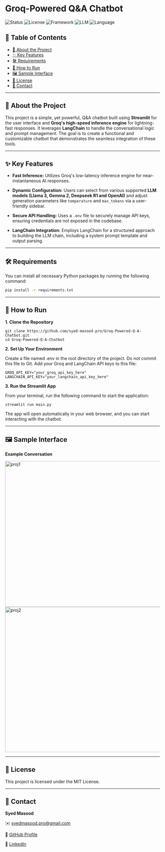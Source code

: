 # Groq-Powered Q&A Chatbot

![Status](https://img.shields.io/badge/Status-Complete-brightgreen)
![License](https://img.shields.io/badge/License-MIT-blue.svg)
![Framework](https://img.shields.io/badge/Framework-Streamlit-FF4B4B?logo=streamlit)
![LLM](https://img.shields.io/badge/LLM-Groq%20%7C%20LangChain-blueviolet)
![Language](https://img.shields.io/badge/Language-Python_3.11-yellow?logo=python)  

## 📝 Table of Contents
- [📌 About the Project](#-about-the-project)
- [✨ Key Features](#-key-features)
- [🛠️ Requirements](#️-requirements)
- [🚀 How to Run](#-how-to-run)
- [🖼️ Sample Interface](#-sample-interface)
- [📄 License](#-license)
- [📧 Contact](#-contact)
---
## 📌 About the Project

This project is a simple, yet powerful, Q&A chatbot built using **Streamlit** for the user interface and **Groq's high-speed inference engine** for lightning-fast responses. It leverages **LangChain** to handle the conversational logic and prompt management. The goal is to create a functional and customizable chatbot that demonstrates the seamless integration of these tools.

---

## ✨ Key Features
  * **Fast Inference:** Utilizes Groq's low-latency inference engine for near-instantaneous AI responses.

  * **Dynamic Configuration:** Users can select from various supported **LLM models (Llama 3, Gemma 2, Deepseek R1 and OpenAI)** and adjust generation parameters like `temperature` and `max_tokens` via a user-friendly sidebar.

  * **Secure API Handling:** Uses a `.env` file to securely manage API keys, ensuring credentials are not exposed in the codebase.

  * **LangChain Integration:** Employs LangChain for a structured approach to building the LLM chain, including a system prompt template and output parsing.

---
## 🛠️ Requirements

You can install all necessary Python packages by running the following command:

```bash 
pip install -r requirements.txt
```
---

## 🚀 How to Run

**1. Clone the Repository**
```
git clone https://github.com/syed-masood-pro/Groq-Powered-Q-A-Chatbot.git
cd Groq-Powered-Q-A-Chatbot
```
**2. Set Up Your Environment**

Create a file named .env in the root directory of the project. Do not commit this file to Git. Add your Groq and LangChain API keys to this file:
```
GROQ_API_KEY="your_groq_api_key_here"
LANGCHAIN_API_KEY="your_langchain_api_key_here"
```

**3. Run the Streamlit App**

From your terminal, run the following command to start the application:
```
streamlit run main.py
```
The app will open automatically in your web browser, and you can start interacting with the chatbot.

---

## 🖼️ Sample Interface

**Example Conversation**

<img width="954" height="474" alt="proj1" src="https://github.com/user-attachments/assets/b1288183-62f8-42ff-91eb-081c562321a5" />

<img width="956" height="472" alt="proj2" src="https://github.com/user-attachments/assets/8566f775-599b-41bf-9748-07249ad6962f" />

---

## 📄 License

This project is licensed under the MIT License.

---

## 📧 Contact
**Syed Masood**

✉️ [syedmasood.pro@gmail.com](syedmasood.pro@gmail.com)

🔗 [GitHub Profile](https://github.com/syed-masood-pro/)

💼 [LinkedIn](https://www.linkedin.com/in/syed-masood-pro/)
